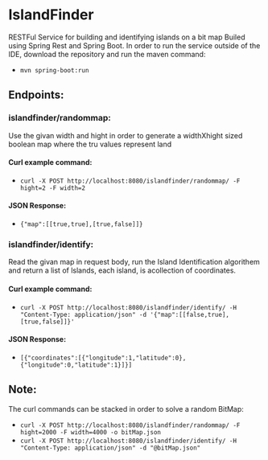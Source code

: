 # IslandFinder
RESTFul Service for building and identifying islands on a bit map
Builed using Spring Rest and Spring Boot.
In order to run the service outside of the IDE, download the repository and run the maven command:
* ```mvn spring-boot:run```

## Endpoints:
### islandfinder/randommap:
Use the givan width and hight in order to generate a widthXhight sized boolean map where the tru values represent land
#### Curl example command:
* ```curl -X POST http://localhost:8080/islandfinder/randommap/ -F hight=2 -F width=2```
#### JSON Response:
* ```{"map":[[true,true],[true,false]]} ```

### islandfinder/identify:
Read the givan map in request body, run the Island Identification algorithem and return a list of lslands, each island, is acollection of coordinates. 
#### Curl example command:
* ```curl -X POST http://localhost:8080/islandfinder/identify/ -H "Content-Type: application/json" -d '{"map":[[false,true],[true,false]]}' ```
#### JSON Response:
* ```[{"coordinates":[{"longitude":1,"latitude":0},{"longitude":0,"latitude":1}]}]```

## Note:
The curl commands can be stacked in order to solve a random BitMap:
* ```curl -X POST http://localhost:8080/islandfinder/randommap/ -F hight=2000 -F width=4000 -o bitMap.json ```
* ```curl -X POST http://localhost:8080/islandfinder/identify/ -H "Content-Type: application/json" -d "@bitMap.json" ```

